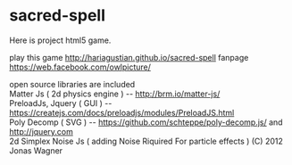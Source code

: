 # sacred-spell
Here is project html5 game.

play this game http://hariagustian.github.io/sacred-spell
fanpage https://web.facebook.com/owlpicture/

open source libraries are included <br>
Matter Js ( 2d physics engine ) -- http://brm.io/matter-js/ <br>
PreloadJs, Jquery ( GUI ) -- https://createjs.com/docs/preloadjs/modules/PreloadJS.html  <br>
Poly Decomp ( SVG ) -- https://github.com/schteppe/poly-decomp.js/ and http://jquery.com <br>
2d Simplex Noise Js ( adding Noise Riquired For particle effects ) (C) 2012 Jonas Wagner
